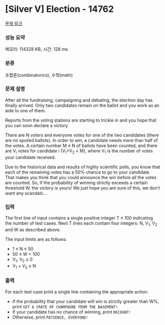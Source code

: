 # [Silver V] Election - 14762 

[문제 링크](https://www.acmicpc.net/problem/14762) 

### 성능 요약

메모리: 114328 KB, 시간: 128 ms

### 분류

조합론(combinatorics), 수학(math)

### 문제 설명

<p>After all the fundraising, campaigning and debating, the election day has finally arrived. Only two candidates remain on the ballot and you work as an aide to one of them.</p>

<p>Reports from the voting stations are starting to trickle in and you hope that you can soon declare a victory.</p>

<p>There are N voters and everyone votes for one of the two candidates (there are no spoiled ballots). In order to win, a candidate needs more than half of the votes. A certain number M ≤ N of ballots have been counted, and there are V<sub>i</sub> votes for candidate i (V<sub>1</sub>+V<sub>2</sub> = M), where V<sub>1</sub> is the number of votes your candidate received.</p>

<p>Due to the historical data and results of highly scientific polls, you know that each of the remaining votes has a 50% chance to go to your candidate. That makes you think that you could announce the win before all the votes are counted. So, if the probability of winning strictly exceeds a certain threshold W, the victory is yours! We just hope you are sure of this, we don’t want any scandals...</p>

### 입력 

 <p>The first line of input contains a single positive integer T ≤ 100 indicating the number of test cases. Next T lines each contain four integers: N, V<sub>1</sub>, V<sub>2</sub> and W as described above.</p>

<p>The input limits are as follows:</p>

<ul>
	<li>1 ≤ N ≤ 50</li>
	<li>50 ≤ W < 100</li>
	<li>V<sub>1</sub>, V<sub>2</sub> ≥ 0</li>
	<li>V<sub>1</sub> + V<sub>2</sub> ≤ N</li>
</ul>

### 출력 

 <p>For each test case print a single line containing the appropriate action:</p>

<ul>
	<li>If the probability that your candidate will win is strictly greater than W%, print <code>GET A CRATE OF CHAMPAGNE FROM THE BASEMENT!</code></li>
	<li>If your candidate has no chance of winning, print <code>RECOUNT!</code></li>
	<li>Otherwise, print <code>PATIENCE, EVERYONE!</code></li>
</ul>

